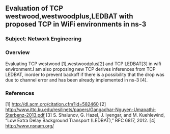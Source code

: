 ## Evaluation of TCP westwood,westwoodplus,LEDBAT with proposed TCP in WiFi environments in ns-3
### Subject: Network Engineering	<br/>


### Overview		<br/>
Evaluating TCP westwood [1],westwoodplus[2] and TCP LEDBAT[3] in wifi environment.I am also proposing new TCP 
 derives inferences from TCP LEDBAT, inorder to prevent backoff if there is a possibility that the drop was due to channel error
and has been already implemented in ns-3 [4]. 

### References         <br/>

[1] http://dl.acm.org/citation.cfm?id=582460
[2] http://www.ittc.ku.edu/resilinets/papers/Gangadhar-Nguyen-Umapathi-Sterbenz-2013.pdf
[3] S. Shalunov, G. Hazel, J. Iyengar, and M. Kuehlewind, “Low Extra Delay Background Transport (LEDBAT),” RFC 6817, 2012.
[4] http://www.nsnam.org/
